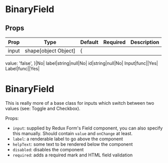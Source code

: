 BinaryField
===========


Props
-----

Prop                  | Type     | Default                   | Required | Description
--------------------- | -------- | ------------------------- | -------- | -----------
input|shape[object Object]|{
  value: 'false',
}|No|
label|string|null|No|
id|string|null|No|
Input|func||Yes|
Label|func||Yes|

# BinaryField

This is really more of a base class for inputs which switch between two values (see: Toggle and Checkbox).

Props:

* `input`: supplied by Redux Form's Field component, you can also specify this manually. Should contain `value` and `onChange` at least.
* `label`: a renderable label to go above the component
* `helpText`: some text to be rendered below the component
* `disabled`: disables the component
* `required`: adds a required mark and HTML field validation
